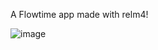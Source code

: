A Flowtime app made with relm4!

![image](https://user-images.githubusercontent.com/68589851/229406154-805b18b6-4c65-4fc9-bee8-68d944748cc3.png)

